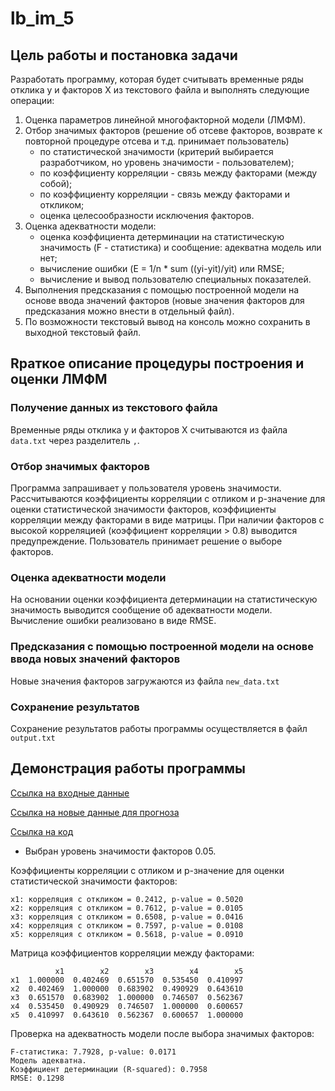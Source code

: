 # lb_im_5
## Цель работы и постановка задачи
Разработать программу, которая будет считывать временные ряды отклика y и факторов Х из текстового файла и выполнять следующие операции:
   1. Оценка параметров линейной многофакторной модели (ЛМФМ).
   2. Отбор значимых факторов (решение об отсеве факторов, возврате к повторной процедуре отсева и т.д. принимает пользователь)
       * по статистической значимости (критерий выбирается разработчиком, но уровень значимости - пользователем); 
       * по коэффициенту корреляции - связь между факторами (между собой);
       * по коэффициенту корреляции - связь между факторами и откликом;
       * оценка целесообразности исключения факторов.
   3. Оценка адекватности модели:
       * оценка коэффициента детерминации на статистическую значимость (F - статистика) и сообщение: адекватна модель или нет;
       * вычисление ошибки (E = 1/n * sum ((yi-yit)/yit) или RMSE;
       * вычисление и вывод пользователю специальных показателей.
   4. Выполнения предсказания с помощью построенной модели на основе ввода значений факторов (новые значения факторов для предсказания можно внести в отдельный файл).
   5. По возможности текстовый вывод на консоль можно сохранить в выходной текстовый файл.
## Rраткое описание процедуры построения и оценки ЛМФМ
### Получение данных из текстового файла
Временные ряды отклика y и факторов Х считываются из файла ```data.txt``` через разделитель ```,```.
### Отбор значимых факторов
Программа запрашивает у пользователя уровень значимости. Рассчитываются коэффициенты корреляции с отликом и p-значение для оценки статистической значимости факторов, коэффициенты корреляции между факторами в виде матрицы. При наличии факторов с высокой корреляцией (коэффициент корреляции > 0.8) выводится предупреждение. Пользователь принимает решение о выборе факторов.
### Оценка адекватности модели
На основании оценки коэффициента детерминации на статистическую значимость выводится сообщение об адекватности модели. Вычисление ошибки реализовано в  виде RMSE. 
### Предсказания с помощью построенной модели на основе ввода новых значений факторов 
Новые значения факторов загружаются из файла ```new_data.txt```
### Сохранение результатов
Сохранение результатов работы программы осуществляется в файл ```output.txt```
## Демонстрация работы программы
[Ссылка на входные данные](https://github.com/Kate9187/lb_im_5/blob/main/data.txt)

[Ссылка на новые данные для прогноза](https://github.com/Kate9187/lb_im_5/blob/main/new_data.txt)

[Ссылка на код](https://github.com/Kate9187/lb_im_5/blob/main/lb5.py)

* Выбран уровень значимости факторов 0.05.
  
Коэффициенты корреляции с отликом и p-значение для оценки статистической значимости факторов:
```
x1: корреляция с откликом = 0.2412, p-value = 0.5020
x2: корреляция с откликом = 0.7612, p-value = 0.0105
x3: корреляция с откликом = 0.6508, p-value = 0.0416
x4: корреляция с откликом = 0.7597, p-value = 0.0108
x5: корреляция с откликом = 0.5618, p-value = 0.0910
```
Матрица коэффициентов корреляции между факторами:
```
          x1        x2        x3        x4        x5
x1  1.000000  0.402469  0.651570  0.535450  0.410997
x2  0.402469  1.000000  0.683902  0.490929  0.643610
x3  0.651570  0.683902  1.000000  0.746507  0.562367
x4  0.535450  0.490929  0.746507  1.000000  0.600657
x5  0.410997  0.643610  0.562367  0.600657  1.000000
```
Проверка на адекватность модели после выбора значимых факторов:
```
F-статистика: 7.7928, p-value: 0.0171
Модель адекватна.
Коэффициент детерминации (R-squared): 0.7958
RMSE: 0.1298
```
